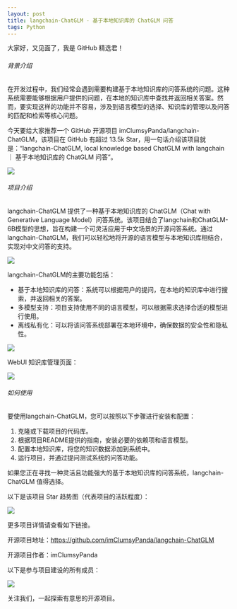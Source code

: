 ```yaml
---
layout: post
title: langchain-ChatGLM - 基于本地知识库的 ChatGLM 问答
tags: Python
---
```


大家好，又见面了，我是 GitHub 精选君！

###### 背景介绍

在开发过程中，我们经常会遇到需要构建基于本地知识库的问答系统的问题。这种系统需要能够根据用户提供的问题，在本地的知识库中查找并返回相关答案。然而，要实现这样的功能并不容易，涉及到语言模型的选择、知识库的管理以及问答的匹配和检索等核心问题。

今天要给大家推荐一个 GitHub 开源项目 imClumsyPanda/langchain-ChatGLM，该项目在 GitHub 有超过 13.5k Star，用一句话介绍该项目就是：“langchain-ChatGLM, local knowledge based ChatGLM with langchain ｜ 基于本地知识库的 ChatGLM 问答”。

![](https://raw.githubusercontent.com/imClumsyPanda/langchain-ChatGLM/master/img/langchain+chatglm.png)

###### 项目介绍

langchain-ChatGLM 提供了一种基于本地知识库的 ChatGLM（Chat with Generative Language Model）问答系统。该项目结合了langchain和ChatGLM-6B模型的思想，旨在构建一个可灵活应用于中文场景的开源问答系统。通过langchain-ChatGLM，我们可以轻松地将开源的语言模型与本地知识库相结合，实现对中文问答的支持。

![](https://raw.githubusercontent.com/imClumsyPanda/langchain-ChatGLM/master/img/langchain+chatglm2.png)

langchain-ChatGLM的主要功能包括：
- 基于本地知识库的问答：系统可以根据用户的提问，在本地的知识库中进行搜索，并返回相关的答案。
- 多模型支持：项目支持使用不同的语言模型，可以根据需求选择合适的模型进行使用。
- 离线私有化：可以将该问答系统部署在本地环境中，确保数据的安全性和隐私性。

![](https://github.com/chatchat-space/langchain-ChatGLM/raw/master/img/webui_0915_0.png)

WebUI 知识库管理页面：

![](https://github.com/chatchat-space/langchain-ChatGLM/raw/master/img/webui_0915_1.png)

###### 如何使用

要使用langchain-ChatGLM，您可以按照以下步骤进行安装和配置：

1. 克隆或下载项目的代码库。
2. 根据项目README提供的指南，安装必要的依赖项和语言模型。
3. 配置本地知识库，将您的知识数据添加到系统中。
4. 运行项目，并通过提问测试系统的问答功能。

如果您正在寻找一种灵活且功能强大的基于本地知识库的问答系统，langchain-ChatGLM 值得选择。

以下是该项目 Star 趋势图（代表项目的活跃程度）：

![](https://api.star-history.com/svg?repos=imClumsyPanda/langchain-ChatGLM&type=Timeline)

更多项目详情请查看如下链接。

开源项目地址：https://github.com/imClumsyPanda/langchain-ChatGLM 

开源项目作者：imClumsyPanda

以下是参与项目建设的所有成员：

![](https://contrib.rocks/image?repo=imClumsyPanda/langchain-ChatGLM)

关注我们，一起探索有意思的开源项目。


